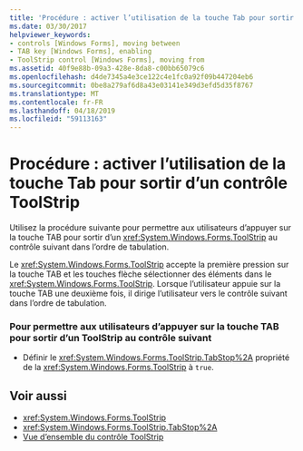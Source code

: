 ```yaml
---
title: 'Procédure : activer l’utilisation de la touche Tab pour sortir d’un contrôle ToolStrip'
ms.date: 03/30/2017
helpviewer_keywords:
- controls [Windows Forms], moving between
- TAB key [Windows Forms], enabling
- ToolStrip control [Windows Forms], moving from
ms.assetid: 40f9e88b-09a3-428e-8da8-c00bb65079c6
ms.openlocfilehash: d4de7345a4e3ce122c4e1fc0a92f09b447204eb6
ms.sourcegitcommit: 0be8a279af6d8a43e03141e349d3efd5d35f8767
ms.translationtype: MT
ms.contentlocale: fr-FR
ms.lasthandoff: 04/18/2019
ms.locfileid: "59113163"
---
```

# <a name="how-to-enable-the-tab-key-to-move-out-of-a-toolstrip-control"></a>Procédure : activer l’utilisation de la touche Tab pour sortir d’un contrôle ToolStrip
Utilisez la procédure suivante pour permettre aux utilisateurs d’appuyer sur la touche TAB pour sortir d’un <xref:System.Windows.Forms.ToolStrip> au contrôle suivant dans l’ordre de tabulation.  
  
 Le <xref:System.Windows.Forms.ToolStrip> accepte la première pression sur la touche TAB et les touches flèche sélectionner des éléments dans le <xref:System.Windows.Forms.ToolStrip>. Lorsque l’utilisateur appuie sur la touche TAB une deuxième fois, il dirige l’utilisateur vers le contrôle suivant dans l’ordre de tabulation.  
  
### <a name="to-enable-the-user-to-press-the-tab-key-to-move-out-of-a-toolstrip-to-the-next-control"></a>Pour permettre aux utilisateurs d’appuyer sur la touche TAB pour sortir d’un ToolStrip au contrôle suivant  
  
-   Définir le <xref:System.Windows.Forms.ToolStrip.TabStop%2A> propriété de la <xref:System.Windows.Forms.ToolStrip> à `true`.  
  
## <a name="see-also"></a>Voir aussi

- <xref:System.Windows.Forms.ToolStrip>
- <xref:System.Windows.Forms.ToolStrip.TabStop%2A>
- [Vue d’ensemble du contrôle ToolStrip](toolstrip-control-overview-windows-forms.md)
